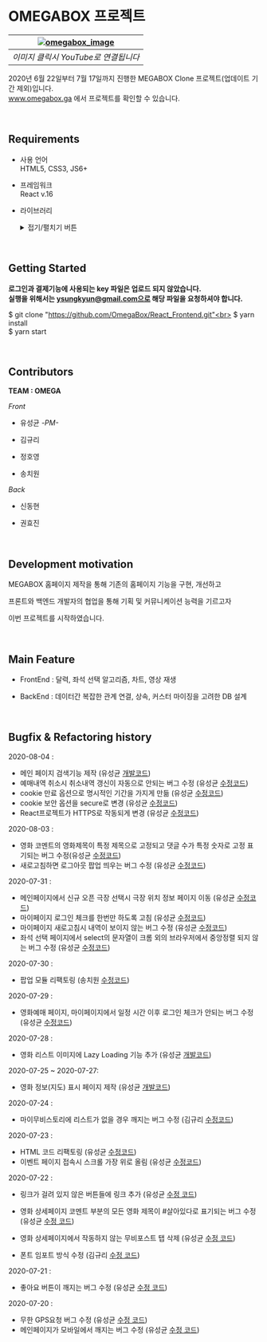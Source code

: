 # OMEGABOX 프로젝트

| [![omegabox_image](https://user-images.githubusercontent.com/15887982/89279029-d7ed4d80-d681-11ea-93de-7d3c7bf37cb3.gif)](https://www.youtube.com/watch?v=f1uahgMxjU0) |
| :--------------------------------------------------------------------------------------------------------------------------------------------------------------------: |
|                                                                  _이미지 클릭시 YouTube로 연결됩니다_                                                                  |

2020년 6월 22일부터 7월 17일까지 진행한 MEGABOX Clone 프로젝트(업데이트 기간 제외)입니다.<br>
www.omegabox.ga 에서 프로젝트를 확인할 수 있습니다.<br>

<br>

## Requirements

- 사용 언어<br>
  HTML5, CSS3, JS6+<br>

- 프레임워크<br>
  React v.16<br>

- 라이브러리
  <details> 
    <summary>접기/펼치기 버튼</summary>
    <div markdown="1">
      redux v.4.0.5<br>
      react-redux v.7.2.0<br>
      redux-saga v.1.1.3<br>
      redux-thunk v.2.3.0<br>
      react-router-dom v.5.2.0<br>
      axios v.0.19.2<br>
      node-sass v.4.14.1<br>
      bootpay-js v.3.2.6<br>
      http-proxy-middleware v.1.0.4<br>
      react-chartjs-2 v.2.9.0<br>
      react-cookies v.0.1.1<br>
      react-flatpickr v.3.10.1<br>
      react-google-login v.5.1.21<br>
      react-loading-skeleton v.2.1.1<br>
      react-naver-maps v.0.0.13<br>
      react-player v.2.5.0<br>
      react-slick v.0.26.1<br>
    </div>
  </details>

<br>

## Getting Started

<b>로그인과 결제기능에 사용되는 key 파일은 업로드 되지 않았습니다.
<br> 실행을 위해서는 ysungkyun@gmail.com으로 해당 파일을 요청하셔야 합니다.</b><br>

$ git clone "https://github.com/OmegaBox/React_Frontend.git"<br>
$ yarn install<br>
\$ yarn start<br>

<br>

## Contributors

**TEAM : OMEGA**

_Front_

- 유성균 _-PM-_

- 김규리

- 정호영

- 송치원

_Back_

- 신동현

- 권효진

<br>

## Development motivation

MEGABOX 홈페이지 제작을 통해 기존의 홈페이지 기능을 구현, 개선하고<br>

프론트와 백엔드 개발자의 협업을 통해 기획 및 커뮤니케이션 능력을 기르고자<br>

이번 프로젝트를 시작하였습니다.<br>

<br>

## Main Feature

- FrontEnd : 달력, 좌석 선택 알고리즘, 차트, 영상 재생

- BackEnd : 데이터간 복잡한 관계 연결, 상속, 커스터 마이징을 고려한 DB 설계

<br>

## Bugfix & Refactoring history

2020-08-04 :

- 메인 페이지 검색기능 제작 (유성균 [개발코드](https://github.com/OmegaBox/React_Frontend/pull/313))
- 예매내역 취소시 취소내역 갱신이 자동으로 안되는 버그 수정 (유성균 [수정코드](https://github.com/OmegaBox/React_Frontend/pull/315))
- cookie 만료 옵션으로 명시적인 기간을 가지게 만듦 (유성균 [수정코드](https://github.com/OmegaBox/React_Frontend/pull/318))
- cookie 보안 옵션을 secure로 변경 (유성균 [수정코드](https://github.com/OmegaBox/React_Frontend/pull/318))
- React프로젝트가 HTTPS로 작동되게 변경 (유성균 [수정코드](https://github.com/OmegaBox/React_Frontend/pull/318))

2020-08-03 :

- 영화 코멘트의 영화제목이 특정 제목으로 고정되고 댓글 수가 특정 숫자로 고정 표기되는 버그 수정(유성균 [수정코드](https://github.com/OmegaBox/React_Frontend/pull/307))
- 새로고침하면 로그아웃 팝업 띄우는 버그 수정 (유성균 [수정코드](https://github.com/OmegaBox/React_Frontend/pull/305))

2020-07-31 :

- 메인페이지에서 신규 오픈 극장 선택시 극장 위치 정보 페이지 이동 (유성균 [수정코드](https://github.com/OmegaBox/React_Frontend/pull/300))
- 마이페이지 로그인 체크를 한번만 하도록 고침 (유성균 [수정코드](https://github.com/OmegaBox/React_Frontend/pull/300))
- 마이페이지 새로고침시 내역이 보이지 않는 버그 수정 (유성균 [수정코드](https://github.com/OmegaBox/React_Frontend/pull/300))
- 좌석 선택 페이지에서 select의 문자열이 크롬 외의 브라우저에서 중앙정렬 되지 않는 버그 수정 (유성균 [수정코드](https://github.com/OmegaBox/React_Frontend/pull/300))

2020-07-30 :

- 팝업 모듈 리팩토링 (송치원 [수정코드](https://github.com/OmegaBox/React_Frontend/pull/297))

2020-07-29 :

- 영화예매 페이지, 마이페이지에서 일정 시간 이후 로그인 체크가 안되는 버그 수정 (유성균 [수정코드](https://github.com/OmegaBox/React_Frontend/pull/295))

2020-07-28 :

- 영화 리스트 이미지에 Lazy Loading 기능 추가 (유성균 [개발코드](https://github.com/OmegaBox/React_Frontend/pull/292))

2020-07-25 ~ 2020-07-27:

- 영화 정보(지도) 표시 페이지 제작 (유성균 [개발코드](https://github.com/OmegaBox/React_Frontend/pull/291))

2020-07-24 :

- 마이무비스토리에 리스트가 없을 경우 깨지는 버그 수정 (김규리 [수정코드](https://github.com/OmegaBox/React_Frontend/pull/287))

2020-07-23 :

- HTML 코드 리팩토링 (유성균 [수정코드](https://github.com/OmegaBox/React_Frontend/pull/286))
- 이벤트 페이지 접속시 스크롤 가장 위로 올림 (유성균 [수정코드](https://github.com/OmegaBox/React_Frontend/pull/286))

2020-07-22 :

- 링크가 걸려 있지 않은 버튼들에 링크 추가 (유성균 [수정 코드](https://github.com/OmegaBox/React_Frontend/pull/285))
- 영화 상세페이지 코멘트 부분의 모든 영화 제목이 #살아있다로 표기되는 버그 수정 (유성균 [수정 코드](https://github.com/OmegaBox/React_Frontend/pull/285))
- 영화 상세페이지에서 작동하지 않는 무비포스트 탭 삭제 (유성균 [수정 코드](https://github.com/OmegaBox/React_Frontend/pull/285))

- 폰트 임포트 방식 수정 (김규리 [수정 코드](https://github.com/OmegaBox/React_Frontend/pull/284))

2020-07-21 :

- 좋아요 버튼이 깨지는 버그 수정 (유성균 [수정 코드](https://github.com/OmegaBox/React_Frontend/pull/283))

2020-07-20 :

- 무한 GPS요청 버그 수정 (유성균 [수정 코드](https://github.com/OmegaBox/React_Frontend/pull/279))
- 메인페이지가 모바일에서 깨지는 버그 수정 (유성균 [수정 코드](https://github.com/OmegaBox/React_Frontend/pull/280))
